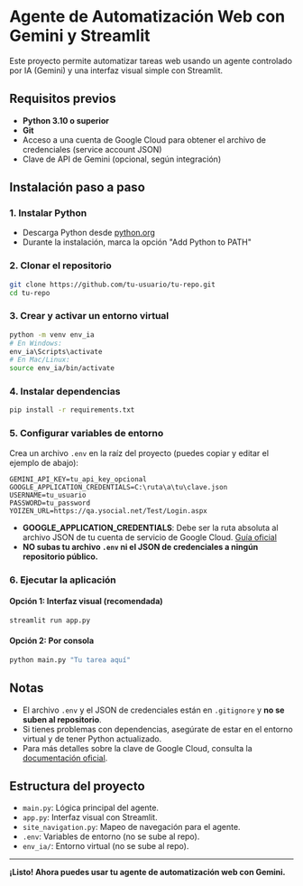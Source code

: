 # Agente de Automatización Web con Gemini y Streamlit

Este proyecto permite automatizar tareas web usando un agente controlado por IA (Gemini) y una interfaz visual simple con Streamlit.

## Requisitos previos

- **Python 3.10 o superior**
- **Git**
- Acceso a una cuenta de Google Cloud para obtener el archivo de credenciales (service account JSON)
- Clave de API de Gemini (opcional, según integración)

## Instalación paso a paso

### 1. Instalar Python
- Descarga Python desde [python.org](https://www.python.org/downloads/)
- Durante la instalación, marca la opción "Add Python to PATH"

### 2. Clonar el repositorio
```sh
git clone https://github.com/tu-usuario/tu-repo.git
cd tu-repo
```

### 3. Crear y activar un entorno virtual
```sh
python -m venv env_ia
# En Windows:
env_ia\Scripts\activate
# En Mac/Linux:
source env_ia/bin/activate
```

### 4. Instalar dependencias
```sh
pip install -r requirements.txt
```

### 5. Configurar variables de entorno
Crea un archivo `.env` en la raíz del proyecto (puedes copiar y editar el ejemplo de abajo):

```
GEMINI_API_KEY=tu_api_key_opcional
GOOGLE_APPLICATION_CREDENTIALS=C:\ruta\a\tu\clave.json
USERNAME=tu_usuario
PASSWORD=tu_password
YOIZEN_URL=https://qa.ysocial.net/Test/Login.aspx
```

- **GOOGLE_APPLICATION_CREDENTIALS**: Debe ser la ruta absoluta al archivo JSON de tu cuenta de servicio de Google Cloud. [Guía oficial](https://cloud.google.com/docs/authentication/getting-started)
- **NO subas tu archivo `.env` ni el JSON de credenciales a ningún repositorio público.**

### 6. Ejecutar la aplicación

#### Opción 1: Interfaz visual (recomendada)
```sh
streamlit run app.py
```

#### Opción 2: Por consola
```sh
python main.py "Tu tarea aquí"
```

## Notas
- El archivo `.env` y el JSON de credenciales están en `.gitignore` y **no se suben al repositorio**.
- Si tienes problemas con dependencias, asegúrate de estar en el entorno virtual y de tener Python actualizado.
- Para más detalles sobre la clave de Google Cloud, consulta la [documentación oficial](https://cloud.google.com/docs/authentication/getting-started).

## Estructura del proyecto
- `main.py`: Lógica principal del agente.
- `app.py`: Interfaz visual con Streamlit.
- `site_navigation.py`: Mapeo de navegación para el agente.
- `.env`: Variables de entorno (no se sube al repo).
- `env_ia/`: Entorno virtual (no se sube al repo).

---

**¡Listo! Ahora puedes usar tu agente de automatización web con Gemini.**
